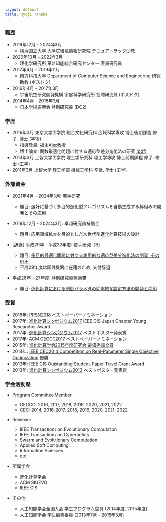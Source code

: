 ```yaml
---
layout: default
title: Ryoji Tanabe
---
```


### 職歴

* 2019年12月 - 2024年3月
  * 横浜国立大学 大学院環境情報研究院 テニュアトラック助教
* 2020年10月 - 2022年3月
  * 理化学研究所 革新知能統合研究センター 客員研究員
* 2017年4月 - 2019年11月
  * 南方科技大学 Department of Computer Science and Engineering 研究助教 (ポスドク)
* 2016年4月 - 2017年3月
  * 宇宙航空研究開発機構 宇宙科学研究所 招聘研究員 (ポスドク)
* 2014年4月 - 2016年3月
  * 日本学術振興会 特別研究員 (DC2)

### 学歴

* 2016年3月 東京大学大学院 総合文化研究科 広域科学専攻 博士後期課程 修了. 博士 (学術)
  * 指導教員: [福永Alex教授](http://metahack.org/index-j.html)
  * 博士論文: 関数最適化問題に対する適応型差分進化法の研究 [(pdf)](https://drive.google.com/open?id=0B5QxTedsd-SXQlRld2Vjd1ZwZU0)
* 2013年3月 上智大学大学院 理工学研究科 理工学専攻 博士前期課程 修了. 修士 (工学)
* 2011年3月 上智大学 理工学部 機械工学科 卒業. 学士 (工学)

### 外部資金


* 2021年4月 - 2024年3月: 若手研究
  * 題目: 選好に基づく多目的進化型アルゴリズムを自動生成する枠組みの開発とその応用

* 2019年12月 - 2024年3月: 卓越研究員補助金
  * 題目: 応用領域拡大を目的とした次世代型進化計算技術の設計

* [辞退] 平成29年 - 平成32年度: 若手研究（B）
  * 題目: [多目的最適化問題に対する実用的な適応型差分進化法の開発, その応用](https://kaken.nii.ac.jp/ja/grant/KAKENHI-PROJECT-17K12755/)
  * 平成29年度は国外機関に在籍のため, 交付辞退

* 平成26年 - 27年度: 特別研究員奨励費
  * 題目: [進化計算における制御パラメタの効率的な設定方法の開発と応用](https://kaken.nii.ac.jp/grant/KAKENHI-PROJECT-14J09528/)

### 受賞

* 2018年: [PPSN2018](http://ppsn2018.dei.uc.pt/) ベストペーパーノミネーション
* 2017年: [進化計算シンポジウム2017](http://www.jpnsec.org/symposium201703.html) IEEE CIS Japan Chapter Young Researcher Award
* 2017年: [進化計算シンポジウム2017](http://www.jpnsec.org/symposium201703.html) ベストポスター発表賞
* 2017年: [ACM GECCO2017](http://gecco-2017.sigevo.org/) ベストペーパーノミネーション
* 2015年: [進化計算学会2015年度研究会 最優秀論文賞](http://www.jpnsec.org/prize.html)
* 2014年: [IEEE CEC2014 Competition on Real-Parameter Single Objective Optimization](http://www3.ntu.edu.sg/home/EPNSugan/index_files/CEC2014/CEC2014.htm) 優勝
* 2013年: IEEE CIS Outstanding Student-Paper Travel Grant Award
* 2013年: [進化計算シンポジウム2013](http://www.jpnsec.org/symposium201303.html) ベストポスター発表賞


### 学会活動歴

* Program Committee Member
  * GECCO: 2016, 2017, 2018, 2019, 2020, 2021, 2022
  * CEC: 2014, 2016, 2017, 2018, 2019, 2020, 2021, 2022
* Reviewer
  * IEEE Transactions on Evolutionary Computation
  * IEEE Transactions on Cybernetics
  * Swarm and Evolutionary Computation
  * Applied Soft Computing
  * Information Sciences
  * etc.

* 所属学会
  * 進化計算学会
  * ACM SIGEVO 
  * IEEE CIS

* その他
  * 人工知能学会全国大会 学生プログラム委員 (2014年度, 2015年度)
  * 人工知能学会 学生編集委員 (2013年7月 - 2015年3月)

